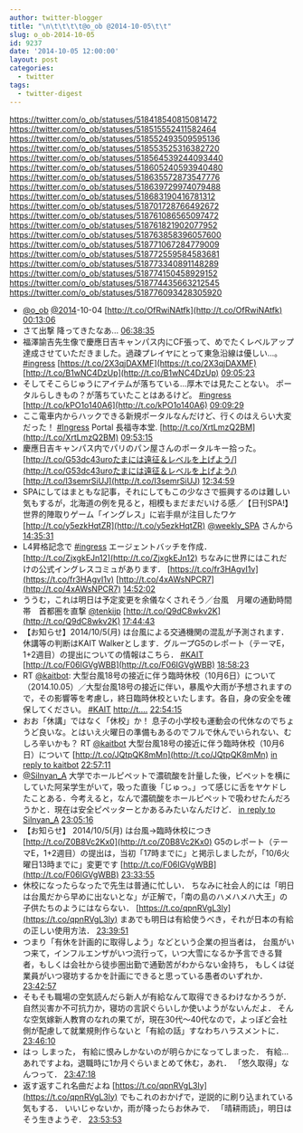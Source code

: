 ```yaml
---
author: twitter-blogger
title: "\n\t\t\t\t@o_ob @2014-10-05\t\t"
slug: o_ob-2014-10-05
id: 9237
date: '2014-10-05 12:00:00'
layout: post
categories:
  - twitter
tags:
  - twitter-digest
---
```


https://twitter.com/o_ob/statuses/518418540815081472 https://twitter.com/o_ob/statuses/518515552411582464 https://twitter.com/o_ob/statuses/518552493509595136 https://twitter.com/o_ob/statuses/518553525316382720 https://twitter.com/o_ob/statuses/518564539244093440 https://twitter.com/o_ob/statuses/518605240593940480 https://twitter.com/o_ob/statuses/518635572873547776 https://twitter.com/o_ob/statuses/518639729974079488 https://twitter.com/o_ob/statuses/518683190416781312 https://twitter.com/o_ob/statuses/518701728766492672 https://twitter.com/o_ob/statuses/518761086565097472 https://twitter.com/o_ob/statuses/518761821902077952 https://twitter.com/o_ob/statuses/518763858396057600 https://twitter.com/o_ob/statuses/518771067284779009 https://twitter.com/o_ob/statuses/518772559584583681 https://twitter.com/o_ob/statuses/518773340891148289 https://twitter.com/o_ob/statuses/518774150458929152 https://twitter.com/o_ob/statuses/518774435663212545 https://twitter.com/o_ob/statuses/518776093428305920  

*   [@o_ob](https://twitter.com/o_ob) [@2014](https://twitter.com/2014)-10-04 [http://t.co/OfRwiNAtfk](http://t.co/OfRwiNAtfk) [00:13:06](https://twitter.com/o_ob/statuses/518418540815081472)
*   さて出撃 降ってきたなあ... [06:38:35](https://twitter.com/o_ob/statuses/518515552411582464)
*   福澤諭吉先生像で慶應日吉キャンパス内にCF張って、めでたくレベルアップ達成させていただきました。過疎プレイヤにとって東急沿線は優しい...。 [#ingress](https://twitter.com/search?q=%23ingress&src=hash) [https://t.co/2X3qjDAXMF](https://t.co/2X3qjDAXMF) [http://t.co/B1wNC4DzUp](http://t.co/B1wNC4DzUp) [09:05:23](https://twitter.com/o_ob/statuses/518552493509595136)
*   そしてそこらじゅうにアイテムが落ちている...厚木では見たことない。 ポータルらしきもの？が落ちていたことはあるけど。 [#ingress](https://twitter.com/search?q=%23ingress&src=hash) [http://t.co/kPO1o140A6](http://t.co/kPO1o140A6) [09:09:29](https://twitter.com/o_ob/statuses/518553525316382720)
*   ここ電車内からハックできる新規ポータルなんだけど、行くのはえらい大変だった！ [#Ingress](https://twitter.com/search?q=%23Ingress&src=hash) Portal 長福寺本堂. [http://t.co/XrtLmzQ2BM](http://t.co/XrtLmzQ2BM) [09:53:15](https://twitter.com/o_ob/statuses/518564539244093440)
*   慶應日吉キャンパス内でパリのパン屋さんのポータルキー拾った。 [http://t.co/G53dc43uroたまには遠征＆レベルを上げよう/](http://t.co/G53dc43uroたまには遠征＆レベルを上げよう/) [http://t.co/I3semrSiUJ](http://t.co/I3semrSiUJ) [12:34:59](https://twitter.com/o_ob/statuses/518605240593940480)
*   SPAにしてはまともな記事，それにしてもこの少なさで振興するのは難しい気もするが，北海道の例を見ると，相模もまだまだいける感／【日刊SPA!】世界的陣取りゲーム「イングレス」に岩手県が注目したワケ [http://t.co/y5ezkHqtZR](http://t.co/y5ezkHqtZR) [@weekly_SPA](https://twitter.com/weekly_SPA) さんから [14:35:31](https://twitter.com/o_ob/statuses/518635572873547776)
*   L4昇格記念で [#ingress](https://twitter.com/search?q=%23ingress&src=hash) エージェントバッチを作成． [http://t.co/ZjxgkEJn12](http://t.co/ZjxgkEJn12) ちなみに世界にはこれだけの公式イングレスコミュがあります． [https://t.co/fr3HAgvI1v](https://t.co/fr3HAgvI1v) [http://t.co/4xAWsNPCR7](http://t.co/4xAWsNPCR7) [14:52:02](https://twitter.com/o_ob/statuses/518639729974079488)
*   ううむ，これは明日は予定変更を余儀なくされそう／台風　月曜の通勤時間帯　首都圏を直撃 [@tenkijp](https://twitter.com/tenkijp) [http://t.co/Q9dC8wkv2K](http://t.co/Q9dC8wkv2K) [17:44:43](https://twitter.com/o_ob/statuses/518683190416781312)
*   【お知らせ】2014/10/5(月) は台風による交通機関の混乱が予測されます．休講等の判断はKAIT Walkerとします．グループG5のレポート（テーマE，1+2週目）の提出についての情報はこちら． [#KAIT](https://twitter.com/search?q=%23KAIT&src=hash) [http://t.co/F06IGVgWBB](http://t.co/F06IGVgWBB) [18:58:23](https://twitter.com/o_ob/statuses/518701728766492672)
*   RT [@kaitbot](https://twitter.com/kaitbot): 大型台風18号の接近に伴う臨時休校（10月6日）について（2014.10.05）／大型台風18号の接近に伴い，暴風や大雨が予想されますので，その影響等を考慮し，終日臨時休校といたします。各自，身の安全を確保してください。 [#KAIT](https://twitter.com/search?q=%23KAIT&src=hash) [http://t.…](http://t.…) [22:54:15](https://twitter.com/o_ob/statuses/518761086565097472)
*   おお「休講」ではなく「休校」か！ 息子の小学校も運動会の代休なのでちょうど良いな。とはいえ火曜日の準備もあるのでフルで休んでいられない、むしろ辛いかも？ RT [@kaitbot](https://twitter.com/kaitbot) 大型台風18号の接近に伴う臨時休校（10月6日）について [http://t.co/JQtpQK8mMn](http://t.co/JQtpQK8mMn) [in reply to kaitbot](https://twitter.com/kaitbot/statuses/518760650495909888) [22:57:11](https://twitter.com/o_ob/statuses/518761821902077952)
*   [@Silnyan_A](https://twitter.com/Silnyan_A) 大学でホールピペットで濃硫酸を計量した後，ピペットを横にしていた阿呆学生がいて，吸った直後「じゅっ。」って感じに舌をヤケドしたことある．今考えると，なんで濃硫酸をホールピペットで吸わせたんだろうかと．現在は安全ピペッターとかあるみたいなんだけど． [in reply to Silnyan_A](https://twitter.com/Silnyan_A/statuses/518760768058052609) [23:05:16](https://twitter.com/o_ob/statuses/518763858396057600)
*   【お知らせ】 2014/10/5(月) は台風→臨時休校につき [http://t.co/Z0B8Vc2Kx0](http://t.co/Z0B8Vc2Kx0) G5のレポート（テーマE，1+2週目）の提出は，当初「17時までに」と掲示しましたが，「10/6火曜日13時までに」変更です [http://t.co/F06IGVgWBB](http://t.co/F06IGVgWBB) [23:33:55](https://twitter.com/o_ob/statuses/518771067284779009)
*   休校になったらなったで先生は普通に忙しい． ちなみに社会人的には「明日は台風だから早めに出ないとな」が正解で，「南の島のハメハメハ大王」の子供たちのようにはならない． [https://t.co/qpnRVgL3ly](https://t.co/qpnRVgL3ly) まあでも明日は有給使うべき，それが日本の有給の正しい使用方法． [23:39:51](https://twitter.com/o_ob/statuses/518772559584583681)
*   つまり「有休を計画的に取得しよう」などという企業の担当者は， 台風がいつ来て，インフルエンザがいつ流行って，いつ大雪になるか予言できる賢者，もしくは会社から徒歩圏出勤で通勤苦がわからない金持ち， もしくは従業員がいつ寝坊するかを計画にできると思っている愚者のいずれか． [23:42:57](https://twitter.com/o_ob/statuses/518773340891148289)
*   そもそも職場の空気読んだら新人が有給なんて取得できるわけなかろうが． 自然災害か不可抗力か，寝坊の言訳ぐらいしか使いようがないんだよ． そんな空気嫁新人教育のなれの果てが，現在30代～40代なので，よっぽど会社側が配慮して就業規則作らないと「有給の話」すなわちハラスメントに． [23:46:10](https://twitter.com/o_ob/statuses/518774150458929152)
*   はっ しまった， 有給に恨みしかないのが明らかになってしまった． 有給… あれですよね，退職時に1か月ぐらいまとめて休む，あれ． 「悠久取得」なんつって． [23:47:18](https://twitter.com/o_ob/statuses/518774435663212545)
*   返す返すこれ名曲だよね [https://t.co/qpnRVgL3ly](https://t.co/qpnRVgL3ly) でもこれのおかげで，逆説的に刷り込まれている気もする． いいじゃないか，雨が降ったらお休みで． 「晴耕雨読」，明日はそう生きようぞ． [23:53:53](https://twitter.com/o_ob/statuses/518776093428305920)